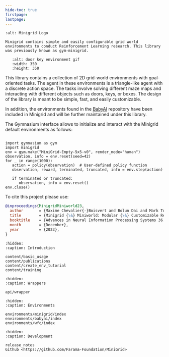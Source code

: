 ```yaml
---
hide-toc: true
firstpage:
lastpage:
---
```


```{project-logo} _static/img/minigrid-text.png
:alt: Minigrid Logo
```

```{project-heading}
Minigrid contains simple and easily configurable grid world environments to conduct Reinforcement Learning research. This library was previously known as gym-minigrid.
```

```{figure} ../figures/door-key-curriculum.gif
   :alt: door key environment gif
   :width: 350
   :height: 350
```

This library contains a collection of 2D grid-world environments with goal-oriented tasks. The agent in these environments is a triangle-like agent with a discrete action space. The tasks involve solving different maze maps and interacting with different objects such as doors, keys, or boxes.  The design of the library is meant to be simple, fast, and easily customizable.

In addition, the environments found in the [BabyAI](https://github.com/mila-iqia/babyai) repository have been included in Minigrid and will be further maintained under this library.

The Gymnasium interface allows to initialize and interact with the Minigrid default environments as follows:

```{code-block} python

import gymnasium as gym
import minigrid
env = gym.make("MiniGrid-Empty-5x5-v0", render_mode="human")
observation, info = env.reset(seed=42)
for _ in range(1000):
   action = policy(observation)  # User-defined policy function
   observation, reward, terminated, truncated, info = env.step(action)

   if terminated or truncated:
      observation, info = env.reset()
env.close()
```

To cite this project please use:

```bibtex
@inproceedings{MinigridMiniworld23,
  author       = {Maxime Chevalier{-}Boisvert and Bolun Dai and Mark Towers and Rodrigo Perez{-}Vicente and Lucas Willems and Salem Lahlou and Suman Pal and Pablo Samuel Castro and Jordan Terry},
  title        = {Minigrid {\&} Miniworld: Modular {\&} Customizable Reinforcement Learning Environments for Goal-Oriented Tasks},
  booktitle    = {Advances in Neural Information Processing Systems 36, New Orleans, LA, USA},
  month        = {December},
  year         = {2023},
}
```

```{toctree}
:hidden:
:caption: Introduction

content/basic_usage
content/publications
content/create_env_tutorial
content/training
```

```{toctree}
:hidden:
:caption: Wrappers

api/wrapper
```


```{toctree}
:hidden:
:caption: Environments

environments/minigrid/index
environments/babyai/index
environments/wfc/index
```

```{toctree}
:hidden:
:caption: Development

release_notes
Github <https://github.com/Farama-Foundation/MiniGrid>
```

